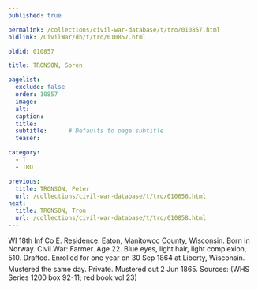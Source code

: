 ```yaml
---
published: true

permalink: /collections/civil-war-database/t/tro/010857.html
oldlink: /CivilWar/db/t/tro/010857.html

oldid: 010857

title: TRONSON, Soren

pagelist:
  exclude: false
  order: 10857
  image: 
  alt:
  caption:
  title:
  subtitle:      # Defaults to page subtitle
  teaser:

category: 
  - T 
  - TRO

previous:
  title: TRONSON, Peter
  url: /collections/civil-war-database/t/tro/010856.html  
next:
  title: TRONSON, Tron
  url: /collections/civil-war-database/t/tro/010858.html   
---
```

WI 18th Inf Co E. Residence: Eaton, Manitowoc County, Wisconsin. Born in Norway. Civil War: Farmer. Age 22. Blue eyes, light hair, light complexion, 5&#146;10&#148;. Drafted. Enrolled for one year on 30 Sep 1864 at Liberty, Wisconsin. Mustered the same day. Private. Mustered out 2 Jun 1865. Sources: (WHS Series 1200 box 92-11; red book vol 23)